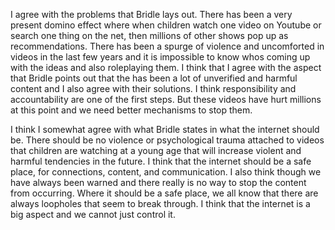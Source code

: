 I agree with the problems that Bridle lays out. There has been a very present domino effect where when children watch one video on Youtube or search one thing on the net, then millions of other shows pop up as recommendations. There has been a spurge of violence and uncomforted in videos in the last few years and it is impossible to know whos coming up with the ideas and also roleplaying them. I think that I agree with the aspect that Bridle points out that the has been a lot of unverified and harmful content and I also agree with their solutions. I think responsibility and accountability are one of the first steps. But these videos have hurt millions at this point and we need better mechanisms to stop them. 


I think I somewhat agree with what Bridle states in what the internet should be. There should be no violence or psychological trauma attached to videos that children are watching at a young age that will increase violent and harmful tendencies in the future. I think that the internet should be a safe place, for connections, content, and communication. I also think though we have always been warned and there really is no way to stop the content from occurring. Where it should be a safe place, we all know that there are always loopholes that seem to break through. I think that the internet is a big aspect and we cannot just control it. 
